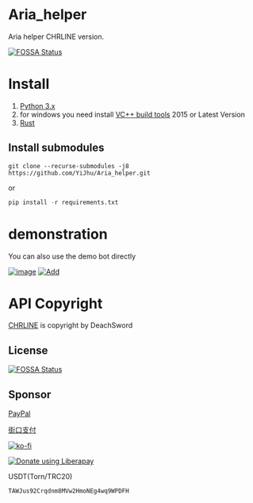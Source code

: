 # Aria_helper

Aria helper CHRLINE version.

[![FOSSA Status](https://app.fossa.com/api/projects/git%2Bgithub.com%2FYiJhu%2FAria_helper.svg?type=shield)](https://app.fossa.com/projects/git%2Bgithub.com%2FYiJhu%2FAria_helper?ref=badge_shield)

# Install
1. [Python 3.x](https://python.org)
2. for windows you need install [VC++ build tools](https://visualstudio.microsoft.com/downloads) 2015 or Latest Version
3. [Rust](https://rust-lang.org)

## Install submodules

```git
git clone --recurse-submodules -j8 https://github.com/YiJhu/Aria_helper.git
```

or 

```python
pip install -r requirements.txt
```

# demonstration

You can also use the demo bot directly

[![image](https://github.com/YiJhu/Aria_helper/blob/main/docs/demon.png)](https://line.me/R/ti/p/g3c8dOwDFb)
[![Add](https://github.com/YiJhu/Aria_helper/blob/main/docs/add.png)](https://line.me/R/ti/p/g3c8dOwDFb)

# API Copyright

[CHRLINE](https://github.com/DeachSword/CHRLINE) is copyright by DeachSword


## License
[![FOSSA Status](https://app.fossa.com/api/projects/git%2Bgithub.com%2FYiJhu%2FAria_helper.svg?type=large)](https://app.fossa.com/projects/git%2Bgithub.com%2FYiJhu%2FAria_helper?ref=badge_large)


## Sponsor

[PayPal](www.paypal.me/YiJhu486)

[街口支付](https://www.jkopay.com/transfer?j=Transfer:908589779)

[![ko-fi](https://ko-fi.com/img/githubbutton_sm.svg)](https://ko-fi.com/Z8Z5D0PMY)

<noscript><a href="https://liberapay.com/LH/donate"><img alt="Donate using Liberapay" src="https://liberapay.com/assets/widgets/donate.svg"></a></noscript>

USDT(Torn/TRC20)
```
TAWJus92Crqdnm8MVw2HmoNEg4wq9WPDFH
```
